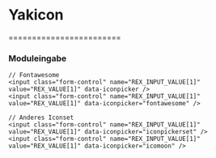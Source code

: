 # Yakicon
========================

### Moduleingabe
    
    // Fontawesome
    <input class="form-control" name="REX_INPUT_VALUE[1]" value="REX_VALUE[1]" data-iconpicker />
    <input class="form-control" name="REX_INPUT_VALUE[1]" value="REX_VALUE[1]" data-iconpicker="fontawesome" />
    
    // Anderes Iconset
    <input class="form-control" name="REX_INPUT_VALUE[1]" value="REX_VALUE[1]" data-iconpicker="iconpickerset" />
    <input class="form-control" name="REX_INPUT_VALUE[1]" value="REX_VALUE[1]" data-iconpicker="icomoon" />
